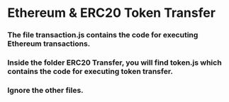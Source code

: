 # Ethereum & ERC20 Token Transfer

### The file transaction.js contains the code for executing Ethereum transactions.

### Inside the folder ERC20 Transfer, you will find token.js which contains the code for executing token transfer.

### Ignore the other files.
